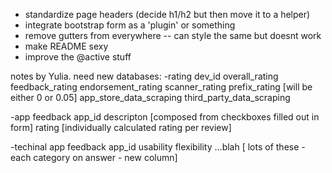 - standardize page headers (decide h1/h2 but then move it to a helper)
- integrate bootstrap form as a 'plugin' or something
- remove gutters from everywhere -- can style the same but doesnt work
- make README sexy
- improve the @active stuff


notes by Yulia.
need new databases:
-rating
	dev_id
	overall_rating
	feedback_rating
	endorsement_rating
	scanner_rating
	prefix_rating [will be either 0 or 0.05]
	app_store_data_scraping
	third_party_data_scraping

-app feedback
	app_id
	descripton [composed from checkboxes filled out in form]
	rating [individually calculated rating per review]

-techinal app feedback
	app_id
	usability
	flexibility
	...blah [ lots of these - each category on answer - new column]
